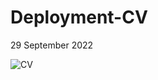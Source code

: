 # Deployment-CV
29 September 2022

![CV](https://user-images.githubusercontent.com/102474040/193420335-ac2ce911-939a-4097-be1d-926ade3f18a9.jpg)

